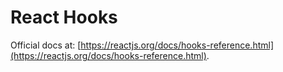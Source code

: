 # React Hooks #

Official docs at: [https://reactjs.org/docs/hooks-reference.html](https://reactjs.org/docs/hooks-reference.html).